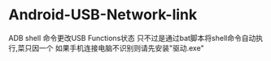 # Android-USB-Network-link
ADB shell 命令更改USB Functions状态
只不过是通过bat脚本将shell命令自动执行,菜只因一个
如果手机连接电脑不识别则请先安装"驱动.exe"
